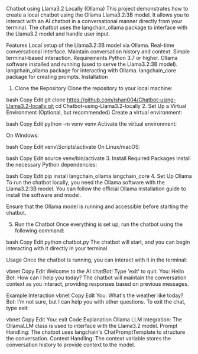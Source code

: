 Chatbot using Llama3.2 Locally (Ollama)
This project demonstrates how to create a local chatbot using the Ollama Llama3.2:3B model. It allows you to interact with an AI chatbot in a conversational manner directly from your terminal. The chatbot uses the langchain_ollama package to interface with the Llama3.2 model and handle user input.

Features
Local setup of the Llama3.2:3B model via Ollama.
Real-time conversational interface.
Maintain conversation history and context.
Simple terminal-based interaction.
Requirements
Python 3.7 or higher.
Ollama software installed and running (used to serve the Llama3.2:3B model).
langchain_ollama package for interacting with Ollama.
langchain_core package for creating prompts.
Installation
1. Clone the Repository
Clone the repository to your local machine:

bash
Copy
Edit
git clone https://github.com/ishan004/Chatbot-using-Llama3.2-locally.git
cd Chatbot-using-Llama3.2-locally
2. Set Up a Virtual Environment (Optional, but recommended)
Create a virtual environment:

bash
Copy
Edit
python -m venv venv
Activate the virtual environment:

On Windows:

bash
Copy
Edit
venv\Scripts\activate
On Linux/macOS:

bash
Copy
Edit
source venv/bin/activate
3. Install Required Packages
Install the necessary Python dependencies:

bash
Copy
Edit
pip install langchain_ollama langchain_core
4. Set Up Ollama
To run the chatbot locally, you need the Ollama software with the Llama3.2:3B model. You can follow the official Ollama installation guide to install the software and model.

Ensure that the Ollama model is running and accessible before starting the chatbot.

5. Run the Chatbot
Once everything is set up, run the chatbot using the following command:

bash
Copy
Edit
python chatbot.py
The chatbot will start, and you can begin interacting with it directly in your terminal.

Usage
Once the chatbot is running, you can interact with it in the terminal:

vbnet
Copy
Edit
Welcome to the AI chatBot! Type 'exit' to quit.
You: Hello
Bot: How can I help you today?
The chatbot will maintain the conversation context as you interact, providing responses based on previous messages.

Example Interaction
vbnet
Copy
Edit
You: What's the weather like today?
Bot: I’m not sure, but I can help you with other questions.
To exit the chat, type exit:

vbnet
Copy
Edit
You: exit
Code Explanation
Ollama LLM Integration: The OllamaLLM class is used to interface with the Llama3.2 model.
Prompt Handling: The chatbot uses langchain's ChatPromptTemplate to structure the conversation.
Context Handling: The context variable stores the conversation history to provide context to the model.
